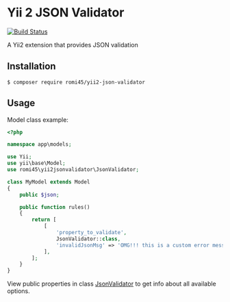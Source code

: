 # Yii 2 JSON Validator

[![Build Status](https://travis-ci.org/romi45/yii2-json-validator.svg?branch=master)](https://travis-ci.org/romi45/yii2-json-validator)

A Yii2 extension that provides JSON validation

## Installation

```
$ composer require romi45/yii2-json-validator
```

## Usage

Model class example:

```php
<?php

namespace app\models;

use Yii;
use yii\base\Model;
use romi45\yii2jsonvalidator\JsonValidator;

class MyModel extends Model
{
    public $json;

    public function rules()
    {
        return [
            [
                'property_to_validate',
                JsonValidator::class,
                'invalidJsonMsg' => 'OMG!!! this is a custom error message!'
            ],
        ];
    }
}
```

View public properties in class
[JsonValidator](https://github.com/romi45/yii2-json-validator/blob/master/JsonValidator.php)
to get info about all available options.